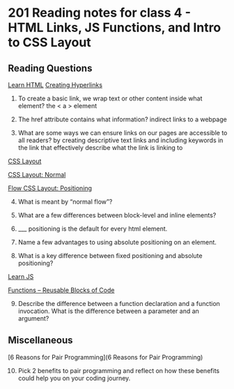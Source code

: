 # 201 Reading notes for class 4 - HTML Links, JS Functions, and Intro to CSS Layout

## Reading Questions 

[Learn HTML](https://developer.mozilla.org/en-US/docs/Learn/HTML)
[Creating Hyperlinks](https://developer.mozilla.org/en-US/docs/Learn/HTML/Introduction_to_HTML/Creating_hyperlinks)

1. To create a basic link, we wrap text or other content inside what element?
the < a > element

2. The href attribute contains what information?
indirect links to a webpage

3. What are some ways we can ensure links on our pages are accessible to all readers?
by creating descriptive text links and including keywords in the link that effectively describe what the link is linking to

[CSS Layout](https://developer.mozilla.org/en-US/docs/Learn/CSS/CSS_layout)

[CSS Layout: Normal](https://developer.mozilla.org/en-US/docs/Learn/CSS/CSS_layout/Normal_Flow)

[Flow CSS Layout: Positioning](https://developer.mozilla.org/en-US/docs/Learn/CSS/CSS_layout/Normal_Flow)

4. What is meant by “normal flow”?

5. What are a few differences between block-level and inline elements?

6. ___ positioning is the default for every html element.

7. Name a few advantages to using absolute positioning on an element.

8. What is a key difference between fixed positioning and absolute positioning?

[Learn JS](https://developer.mozilla.org/en-US/docs/Learn/JavaScript)

[Functions – Reusable Blocks of Code](https://developer.mozilla.org/en-US/docs/Learn/JavaScript/Building_blocks/Functions)

9. Describe the difference between a function declaration and a function invocation.
What is the difference between a parameter and an argument?

## Miscellaneous

[6 Reasons for Pair Programming](6 Reasons for Pair Programming)

10. Pick 2 benefits to pair programming and reflect on how these benefits could help you on your coding journey.
